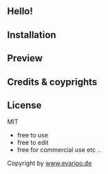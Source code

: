 ## Hello!

## Installation

## Preview

## Credits & coyprights

## License

MIT

- free to use
- free to edit
- free for commercial use
  etc ..

Copyright by www.evarioo.de
